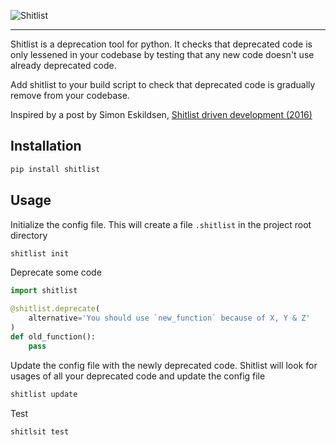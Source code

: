
![Shitlist](https://github.com/samboyd/shitlist/assets/logo.svg?raw=true)

---

Shitlist is a deprecation tool for python. It checks that deprecated code is only lessened in your codebase by 
testing that any new code doesn't use already deprecated code. 

Add shitlist to your build script to check that deprecated code is gradually remove from your codebase. 

Inspired by a post by Simon Eskildsen, [Shitlist driven development (2016)](https://sirupsen.com/shitlists)

## Installation



```bash
pip install shitlist
```


## Usage

Initialize the config file. This will create a file `.shitlist` in the project root directory
```bash
shitlist init
```

Deprecate some code
```python
import shitlist

@shitlist.deprecate(
    alternative='You should use `new_function` because of X, Y & Z'
)
def old_function():
    pass
```

Update the config file with the newly deprecated code. Shitlist will look for usages of all your deprecated code
and update the config file
```bash
shitlist update
```

Test
```bash
shitlsit test
```
